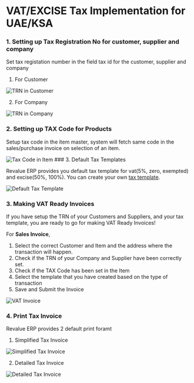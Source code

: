 # VAT/EXCISE Tax Implementation for UAE/KSA

### 1. Setting up Tax Registration No for customer, supplier and company

Set tax registation number in the field tax id for the customer, supplier and company

1. For Customer
<img class="screenshot" alt="TRN in Customer" src="{{docs_base_url}}/assets/img/regional/uae/tax-id-customer.png">

2. For Company
<img class="screenshot" alt="TRN in Company" src="{{docs_base_url}}/assets/img/regional/uae/tax-id-company.png">

### 2. Setting up TAX Code for Products
Setup tax code in the item master, system will fetch same code in the sales/purchase invoice on selection of an item.

<img class="screenshot" alt="Tax Code in Item" src="{{docs_base_url}}/assets/img/regional/uae/tax-code-item.png">
### 3. Default Tax Templates

Revalue ERP provides you default tax template for vat(5%, zero, exempted) and excise(50%, 100%). You can create your own [tax template](/docs/user/manual/en/setting-up/setting-up-taxes.html).

<img class="screenshot" alt="Default Tax Template" src="{{docs_base_url}}/assets/img/regional/uae/uae-tax-templates.png">

### 3. Making VAT Ready Invoices

If you have setup the TRN of your Customers and Suppliers, and your tax template, you are ready to go for making VAT Ready Invoices!

For **Sales Invoice**,

1. Select the correct Customer and Item and the address where the transaction will happen.
2. Check if the TRN of your Company and Supplier have been correctly set.
3. Check if the TAX Code has been set in the Item
4. Select the  template that you have created based on the type of transaction
5. Save and Submit the Invoice

<img class="screenshot" alt="VAT Invoice" src="{{docs_base_url}}/assets/img/regional/uae/vat-invoice.gif">

### 4. Print Tax Invoice

Revalue ERP provides 2 default print foramt

1. Simplified Tax Invoice
<img class="screenshot" alt="Simplified Tax Invoice" src="{{docs_base_url}}/assets/img/regional/uae/simplified-invoice.png">

2. Detailed Tax Invoice
<img class="screenshot" alt="Detailed Tax Invoice" src="{{docs_base_url}}/assets/img/regional/uae/detailed-invoice.png">
